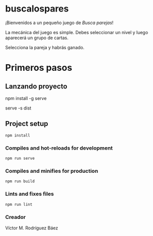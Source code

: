 # buscalospares

¡Bienvenidos a un pequeño juego de *Busca parejas*!

La mecánica del juego es simple. Debes seleccionar un nivel y luego aparecerá un grupo de cartas.

Selecciona la pareja y habrás ganado.

# Primeros pasos

## Lanzando proyecto

npm install -g serve

serve -s dist


## Project setup
```
npm install
```

### Compiles and hot-reloads for development
```
npm run serve
```

### Compiles and minifies for production
```
npm run build
```

### Lints and fixes files
```
npm run lint
```
### Creador
Víctor M. Rodríguez Báez
